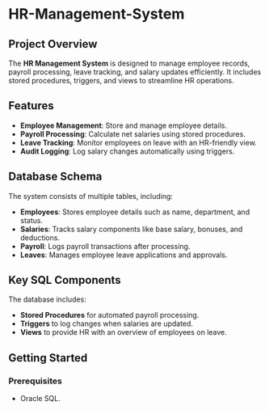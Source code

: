 # HR-Management-System

## Project Overview
The **HR Management System** is designed to manage employee records, payroll processing, leave tracking, and salary updates efficiently. It includes stored procedures, triggers, and views to streamline HR operations.

## Features
-  **Employee Management**: Store and manage employee details.
-  **Payroll Processing**: Calculate net salaries using stored procedures.
-  **Leave Tracking**: Monitor employees on leave with an HR-friendly view.
-  **Audit Logging**: Log salary changes automatically using triggers.

## Database Schema
The system consists of multiple tables, including:
- **Employees**: Stores employee details such as name, department, and status.
- **Salaries**: Tracks salary components like base salary, bonuses, and deductions.
- **Payroll**: Logs payroll transactions after processing.
- **Leaves**: Manages employee leave applications and approvals.

## Key SQL Components
The database includes:
- **Stored Procedures** for automated payroll processing.
- **Triggers** to log changes when salaries are updated.
- **Views** to provide HR with an overview of employees on leave.

## Getting Started

### Prerequisites
- Oracle SQL.
